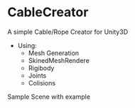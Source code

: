 # CableCreator
A simple Cable/Rope Creator for Unity3D 

- Using:
  * Mesh Generation
  * SkinedMeshRendere
  * Rigibody
  * Joints
  * Colisions

Sample Scene with example

